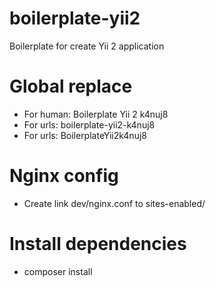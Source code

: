 # boilerplate-yii2
Boilerplate for create Yii 2 application


# Global replace

- For human: Boilerplate Yii 2 k4nuj8
- For urls: boilerplate-yii2-k4nuj8
- For urls: BoilerplateYii2k4nuj8


# Nginx config

- Create link dev/nginx.conf to sites-enabled/


# Install dependencies

- composer install
